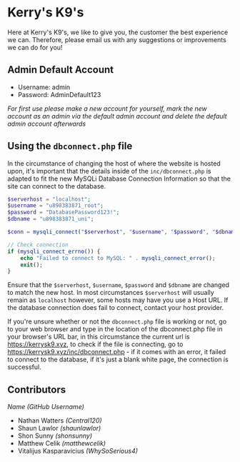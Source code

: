 # Kerry's K9's
Here at Kerry's K9's, we like to give you, the customer the best experience we can. Therefore, please email us with any suggestions or improvements we can do for you!

## Admin Default Account
* Username: admin
* Password: AdminDefault123

*For first use please make a new account for yourself, mark the new account as an admin via the default admin account and delete the default admin account afterwards*

## Using the `dbconnect.php` file
In the circumstance of changing the host of where the website is hosted upon, it's important that the details inside of the `inc/dbconnect.php` is adapted to fit the new MySQLi Database Connection Information so that the site can connect to the database.

```php
$serverhost = "localhost";
$username = "u898383871_root";
$password = "DatabasePassword123!";
$dbname = "u898383871_uni";

$conn = mysqli_connect("$serverhost", "$username", "$password", "$dbname");

// Check connection
if (mysqli_connect_errno()) {
    echo "Failed to connect to MySQL: " . mysqli_connect_error();
    exit();
}
```
Ensure that the `$serverhost`, `$username`, `$password` and `$dbname` are changed to match the new host. In most circumstances `$serverhost` will usually remain as `localhost` however, some hosts may have you use a Host URL. If the database connection does fail to connect, contact your host provider.

If you're unsure whether or not the `dbconnect.php` file is working or not, go to your web browser and type in the location of the dbconnect.php file in your browser's URL bar, in this circumstance the current url is https://kerrysk9.xyz, to check if the file is connecting, go to https://kerrysk9.xyz/inc/dbconnect.php - if it comes with an error, it failed to connect to the database, if it's just a blank white page, the connection is successful.


## Contributors 
*_Name (GitHub Username)_*
* Nathan Watters *(Central120)*
* Shaun Lawlor *(shaunlawlor)*
* Shon Sunny *(shonsunny)*
* Matthew Celik *(matthewcelik)*
* Vitalijus Kasparavicius *(WhySoSerious4)*
